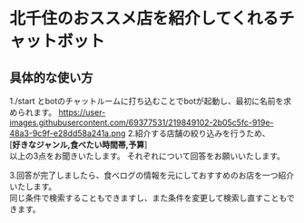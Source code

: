 # 北千住のおススメ店を紹介してくれるチャットボット

## 具体的な使い方
1./start とbotのチャットルームに打ち込むことでbotが起動し、最初に名前を求められます。
https://user-images.githubusercontent.com/69377531/219849102-2b05c5fc-919e-48a3-9c9f-e28dd58a241a.png
2.紹介する店舗の絞り込みを行うため、  
[**好きなジャンル,食べたい時間帯,予算**]  
以上の3点をお聞きいたします。
それぞれについて回答をお願いいたします。

3.回答が完了しましたら、食べログの情報を元にしておすすめのお店を一つ紹介いたします。  
同じ条件で検索することもできますし、また条件を変更して検索し直すこともできます。
